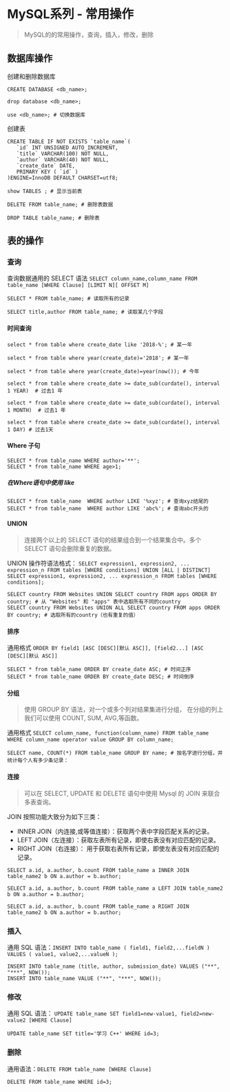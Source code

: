 <!--2019-05-08 22:00-->
# MySQL系列 - 常用操作

> MySQL的的常用操作，查询，插入，修改，删除

## 数据库操作

创建和删除数据库
```mysql
CREATE DATABASE <db_name>;

drop database <db_name>;

use <db_name>; # 切换数据库
```

创建表

```mysql
CREATE TABLE IF NOT EXISTS `table_name`(
   `id` INT UNSIGNED AUTO_INCREMENT,
   `title` VARCHAR(100) NOT NULL,
   `author` VARCHAR(40) NOT NULL,
   `create_date` DATE,
   PRIMARY KEY ( `id` )
)ENGINE=InnoDB DEFAULT CHARSET=utf8;

show TABLES ; # 显示当前表

DELETE FROM table_name; # 删除表数据

DROP TABLE table_name; # 删除表
```

## 表的操作

### 查询

查询数据通用的 SELECT 语法
`SELECT column_name,column_name
FROM table_name
[WHERE Clause]
[LIMIT N][ OFFSET M] `


```mysql
SELECT * FROM table_name; # 读取所有的记录

SELECT title,author FROM table_name; # 读取某几个字段
```

#### 时间查询

```mysql
select * from table where create_date like '2018-%'; # 某一年

select * from table where year(create_date)='2018'; # 某一年

select * from table where year(create_date)=year(now()); # 今年

select * from table where create_date >= date_sub(curdate(), interval 1 YEAR)  # 过去1 年

select * from table where create_date >= date_sub(curdate(), interval 1 MONTH)  # 过去1 年

select * from table where create_date >= date_sub(curdate(), interval 1 DAY) # 过去1天

```

#### Where 子句
```mysql
SELECT * from table_name WHERE author='**';
SELECT * from table_name WHERE age>1;
```

##### 在Where语句中使用 like
```mysql
SELECT * from table_name  WHERE author LIKE '%xyz'; # 查询xyz结尾的
SELECT * from table_name  WHERE author LIKE 'abc%'; # 查询abc开头的

```

#### UNION

> 连接两个以上的 SELECT 语句的结果组合到一个结果集合中。多个 SELECT 语句会删除重复的数据。

UNION 操作符语法格式：
`SELECT expression1, expression2, ... expression_n
FROM tables
[WHERE conditions]
UNION [ALL | DISTINCT]
SELECT expression1, expression2, ... expression_n
FROM tables
[WHERE conditions];`

```mysql
SELECT country FROM Websites UNION SELECT country FROM apps ORDER BY country; # 从 "Websites" 和 "apps" 表中选取所有不同的country
SELECT country FROM Websites UNION ALL SELECT country FROM apps ORDER BY country; # 选取所有的country（也有重复的值）
```
#### 排序

通用格式
`ORDER BY field1 [ASC [DESC][默认 ASC]], [field2...] [ASC [DESC][默认 ASC]]`

```mysql
SELECT * from table_name ORDER BY create_date ASC; # 时间正序
SELECT * from table_name ORDER BY create_date DESC; # 时间倒序
```

#### 分组

> 使用 GROUP BY 语法，对一个或多个列对结果集进行分组， 在分组的列上我们可以使用 COUNT, SUM, AVG,等函数。

通用格式
`SELECT column_name, function(column_name)
FROM table_name
WHERE column_name operator value
GROUP BY column_name;`

```mysql
SELECT name, COUNT(*) FROM table_name GROUP BY name; # 按名字进行分组，并统计每个人有多少条记录：

```

#### 连接

> 可以在 SELECT, UPDATE 和 DELETE 语句中使用 Mysql 的 JOIN 来联合多表查询。

JOIN 按照功能大致分为如下三类：

* INNER JOIN（内连接,或等值连接）：获取两个表中字段匹配关系的记录。
* LEFT JOIN（左连接）：获取左表所有记录，即使右表没有对应匹配的记录。
* RIGHT JOIN（右连接）： 用于获取右表所有记录，即使左表没有对应匹配的记录。

```mysql
SELECT a.id, a.author, b.count FROM table_name a INNER JOIN table_name2 b ON a.author = b.author;

SELECT a.id, a.author, b.count FROM table_name a LEFT JOIN table_name2 b ON a.author = b.author;

SELECT a.id, a.author, b.count FROM table_name a RIGHT JOIN table_name2 b ON a.author = b.author;

```

### 插入

通用 SQL 语法：`INSERT INTO table_name ( field1, field2,...fieldN )  VALUES ( value1, value2,...valueN );`

```mysql
INSERT INTO table_name (title, author, submission_date) VALUES ("**", "***", NOW());
INSERT INTO table_name VALUE ("**", "***", NOW());
```                       
                       
### 修改

通用 SQL 语法：
`UPDATE table_name SET field1=new-value1, field2=new-value2
[WHERE Clause]`

```mysql
UPDATE table_name SET title='学习 C++' WHERE id=3;

```

### 删除

通用语法：`DELETE FROM table_name [WHERE Clause]`

```mysql
DELETE FROM table_name WHERE id=3;

```
